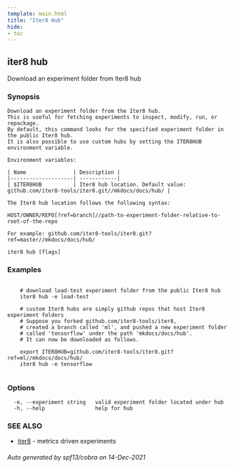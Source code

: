 ```yaml
---
template: main.html
title: "Iter8 Hub"
hide:
- toc
---
```


## iter8 hub

Download an experiment folder from Iter8 hub

### Synopsis


	Download an experiment folder from the Iter8 hub. 
	This is useful for fetching experiments to inspect, modify, run, or repackage. 
	By default, this command looks for the specified experiment folder in the public Iter8 hub. 
	It is also possible to use custom hubs by setting the ITER8HUB environment variable.

	Environment variables:

	| Name               | Description |
	|--------------------| ------------|
	| $ITER8HUB          | Iter8 hub location. Default value: github.com/iter8-tools/iter8.git//mkdocs/docs/hub/ |

	The Iter8 hub location follows the following syntax:

	HOST/OWNER/REPO[?ref=branch]//path-to-experiment-folder-relative-to-root-of-the-repo

	For example: github.com/iter8-tools/iter8.git?ref=master//mkdocs/docs/hub/


```
iter8 hub [flags]
```

### Examples

```

	# download load-test experiment folder from the public Iter8 hub
	iter8 hub -e load-test

	# custom Iter8 hubs are simply github repos that host Iter8 experiment folders
	# Suppose you forked github.com/iter8-tools/iter8, 
	# created a branch called 'ml', and pushed a new experiment folder 
	# called 'tensorflow' under the path 'mkdocs/docs/hub'. 
	# It can now be downloaded as follows.

	export ITER8HUB=github.com/iter8-tools/iter8.git?ref=ml//mkdocs/docs/hub/
	iter8 hub -e tensorflow
	
```

### Options

```
  -e, --experiment string   valid experiment folder located under hub
  -h, --help                help for hub
```

### SEE ALSO

* [iter8](iter8.md)	 - metrics driven experiments

###### Auto generated by spf13/cobra on 14-Dec-2021
